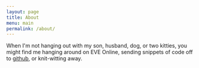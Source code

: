 ```yaml
---
layout: page
title: About
menu: main
permalink: /about/
---
```


When I'm not hanging out with my son, husband, dog, or two kitties, you might find me hanging around on EVE Online, sending snippets of code off to [github](https://github.com/splendidstrontium), or knit-witting away.
